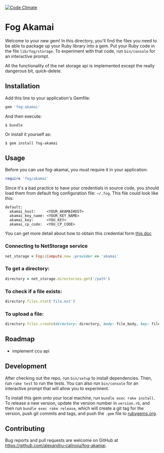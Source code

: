 [![Code Climate](https://codeclimate.com/github/alexandru-calinoiu/fog-akamai/badges/gpa.svg)](https://codeclimate.com/github/alexandru-calinoiu/fog-akamai)

# Fog Akamai

Welcome to your new gem! In this directory, you'll find the files you need to be able to package up your Ruby library into a gem. Put your Ruby code in the file `lib/fog/storage`. To experiment with that code, run `bin/console` for an interactive prompt.

All the functionality of the net storage api is implemented except the really dangerous bit, quick-delete.

## Installation

Add this line to your application's Gemfile:

```ruby
gem 'fog-akamai'
```

And then execute:

    $ bundle

Or install it yourself as:

    $ gem install fog-akamai

## Usage

Before you can use fog-akamai, you must require it in your application:

```ruby
require 'fog/akamai'
```

Since it's a bad practice to have your credentials in source code, you should load them from default fog configuration file: ```~/.fog```. This file could look like this:

```
default:
  akamai_host:     <YOUR_AKAMAIHOST>
  akamai_key_name: <YOUR_KEY_NAME>
  akamai_key:      <YOU_KEY>
  akamai_cp_code:  <YOU_CP_CODE>
```

You can get more detail about how to obtain this credential form [this doc](https://control.akamai.com/dl/customers/NS/NS_Config_FS.pdf)

### Connecting to NetStorage service

```ruby
net_storage = Fog::Compute.new :provider => 'akamai'
```

### To get a directory:

```ruby
directory = net_storage.directories.get('/path')
```

### To check if a file exists:

```ruby
directory.files.stat('file.ext')
```

### To upload a file:

```ruby
directory.files.create(directory: directory, body: file_body, key: file_name)
```

## Roadmap

- implement ccu api

## Development

After checking out the repo, run `bin/setup` to install dependencies. Then, run `rake test` to run the tests. You can also run `bin/console` for an interactive prompt that will allow you to experiment.

To install this gem onto your local machine, run `bundle exec rake install`. To release a new version, update the version number in `version.rb`, and then run `bundle exec rake release`, which will create a git tag for the version, push git commits and tags, and push the `.gem` file to [rubygems.org](https://rubygems.org).

## Contributing

Bug reports and pull requests are welcome on GitHub at https://github.com/alexandru-calinoiu/fog-akamai.

